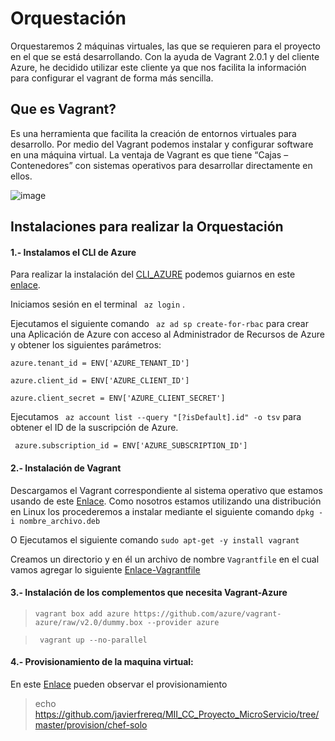# Orquestación 
Orquestaremos 2 máquinas virtuales, las que se requieren para el proyecto en el que se está desarrollando. 
Con la ayuda de Vagrant 2.0.1 y del cliente Azure, he decidido utilizar este cliente ya que nos facilita la información para configurar el vagrant de forma más sencilla.

## Que es Vagrant? 
Es una herramienta que facilita la creación de entornos virtuales para desarrollo. Por medio del Vagrant podemos instalar y configurar software en una máquina virtual.
La ventaja de Vagrant es que tiene “Cajas – Contenedores” con sistemas operativos para desarrollar directamente en ellos. 

![image](https://user-images.githubusercontent.com/32844919/33797928-756c85d0-dd10-11e7-9eb4-d9e2f72d3143.png)

## Instalaciones para realizar la Orquestación 
#### 1.- Instalamos el CLI de Azure 
Para realizar la instalación del [CLI_AZURE](https://docs.microsoft.com/en-us/cli/azure/install-azure-cli?view=azure-cli-latest) podemos guiarnos en este [enlace](https://github.com/javierfrereq/MII_CC_Proyecto_MicroServicios/tree/master/automatizacion).

Iniciamos sesión en el terminal ``` az login``` .

Ejecutamos el siguiente comando ``` az ad sp create-for-rbac```  para crear una Aplicación de Azure con acceso al Administrador de Recursos de Azure y obtener los siguientes parámetros:


  ```azure.tenant_id = ENV['AZURE_TENANT_ID']```

  ```azure.client_id = ENV['AZURE_CLIENT_ID']```

  ```azure.client_secret = ENV['AZURE_CLIENT_SECRET']```

  
Ejecutamos ``` az account list --query "[?isDefault].id" -o tsv``` para obtener el ID de la suscripción de Azure.


  ``` azure.subscription_id = ENV['AZURE_SUBSCRIPTION_ID']``` 

#### 2.- Instalación de Vagrant
Descargamos el Vagrant correspondiente al sistema operativo que estamos usando de este [Enlace](https://www.vagrantup.com/downloads.html). Como nosotros estamos utilizando una distribución en Linux los procederemos a instalar mediante el siguiente comando ```dpkg -i nombre_archivo.deb```

O Ejecutamos el siguiente comando ```sudo apt-get -y install vagrant```

Creamos un directorio y en él un archivo de nombre ```Vagrantfile``` en el cual vamos agregar lo siguiente [Enlace-Vagrantfile](https://github.com/javierfrereq/MII_CC_Proyecto_MicroServicios/blob/master/orquestacion/Vagrantfile)

#### 3.- Instalación de los complementos que necesita Vagrant-Azure

>```vagrant box add azure https://github.com/azure/vagrant-azure/raw/v2.0/dummy.box --provider azure```

>``` vagrant up --no-parallel```

#### 4.- Provisionamiento de la maquina virtual:
En este [Enlace](https://github.com/javierfrereq/MII_CC_Proyecto_MicroServicios/tree/master/provision/chef-solo) pueden observar el provisionamiento
>echo https://github.com/javierfrereq/MII_CC_Proyecto_MicroServicio/tree/master/provision/chef-solo
